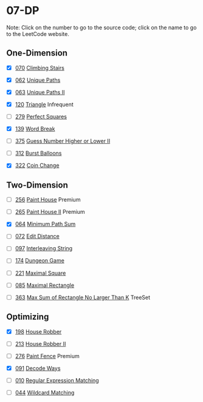 # 07-DP
Note: Click on the number to go to the source code; click on the name to go to the LeetCode website.
## One-Dimension

- [x] [070](070_Climbing_Stairs.cpp) [Climbing Stairs](https://leetcode.com/problems/climbing-stairs/description/)

- [x] [062](062_Unique_Paths.cpp) [Unique Paths](https://leetcode.com/problems/unique-paths/description/)

- [x] [063](063_Unique_Paths_II.cpp) [Unique Paths II](https://leetcode.com/problems/unique-paths-ii/description/)

- [x] [120](120_Triangle.cpp) [Triangle](https://leetcode.com/problems/triangle/description/) Infrequent

- [ ] [279](279_Perfect_Squares.cpp) [Perfect Squares](https://leetcode.com/problems/perfect-squares/description/)

- [x] [139](139_Word_Break.cpp) [Word Break](https://leetcode.com/problems/word-break/)

- [ ] [375](375_Guess_Number_Higher_or_Lower_II.cpp) [Guess Number Higher or Lower II](https://leetcode.com/problems/guess-number-higher-or-lower-ii/description/)

- [ ] [312](312_Burst_Balloons.cpp) [Burst Balloons](https://leetcode.com/problems/burst-balloons/description/)

- [x] [322](322_Coin_Change.cpp) [Coin Change](https://leetcode.com/problems/coin-change/description/)

## Two-Dimension

- [ ] [256](256_Paint_House.cpp) [Paint House](https://leetcode.com/problems/paint-house/description/) Premium

- [ ] [265](265_Paint_House_II.cpp) [Paint House II](https://leetcode.com/problems/paint-house-ii/description/) Premium

- [x] [064](064_Minimum_Path_Sum.cpp) [Minimum Path Sum](https://leetcode.com/problems/minimum-path-sum/description/)

- [ ] [072](072_Edit_Distance.cpp) [Edit Distance](https://leetcode.com/problems/edit-distance/description/)

- [ ] [097](097_Interleaving_String.cpp) [Interleaving String](https://leetcode.com/problems/interleaving-string/description/)

- [ ] [174](174_Dungeon_Game.cpp) [Dungeon Game](https://leetcode.com/problems/dungeon-game/description/)

- [ ] [221](221_Maximal_Square.cpp) [Maximal Square](https://leetcode.com/problems/maximal-square/description/)

- [ ] [085](085_Maximal_Rectangle.cpp) [Maximal Rectangle](https://leetcode.com/problems/maximal-rectangle/description/)

- [ ] [363](363_Max_Sum_of_Rectangle_No_Larger_Than_K.cpp) [Max Sum of Rectangle No Larger Than K](https://leetcode.com/problems/max-sum-of-rectangle-no-larger-than-k/description/) TreeSet

## Optimizing

- [x] [198](198_House_Robber.cpp) [House Robber](https://leetcode.com/problems/house-robber/)

- [ ] [213](213_House_Robber_II.cpp) [House Robber II](https://leetcode.com/problems/house-robber-ii/)

- [ ] [276](276_Paint_Fence.cpp) [Paint Fence](https://leetcode.com/problems/paint-fence/description/) Premium

- [x] [091](091_Decode_Ways.cpp) [Decode Ways](https://leetcode.com/problems/decode-ways/description/)

- [ ] [010](010_Regular_Expression_Matching.cpp) [Regular Expression Matching](https://leetcode.com/problems/regular-expression-matching/description/)

- [ ] [044](044_Wildcard_Matching.cpp) [Wildcard Matching](https://leetcode.com/problems/wildcard-matching/description/)
